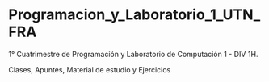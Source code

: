 # Programacion_y_Laboratorio_1_UTN_FRA

1° Cuatrimestre de Programación y Laboratorio de Computación 1 - DIV 1H.

Clases, Apuntes, Material de estudio y Ejercicios
